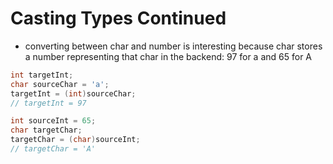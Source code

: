 # Casting Types Continued

- converting between char and number is interesting because char stores a number representing that char in the backend: 97 for a and 65 for A
```c
int targetInt;
char sourceChar = 'a';
targetInt = (int)sourceChar;
// targetInt = 97
````
```c
int sourceInt = 65;
char targetChar;
targetChar = (char)sourceInt;
// targetChar = 'A'
```